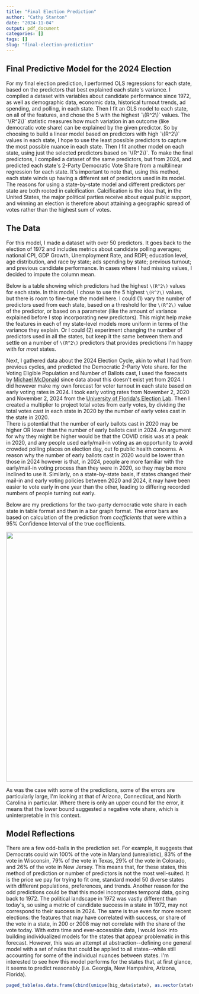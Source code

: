 ```yaml
---
title: "Final Election Prediction"
author: "Cathy Stanton"
date: "2024-11-04"
output: pdf_document
categories: []
tags: []
slug: "final-election-prediction"
---
```

<link href="{{< blogdown/postref >}}index_files/pagedtable/css/pagedtable.css" rel="stylesheet" />
<script src="{{< blogdown/postref >}}index_files/pagedtable/js/pagedtable.js"></script>
<link href="{{< blogdown/postref >}}index_files/pagedtable/css/pagedtable.css" rel="stylesheet" />
<script src="{{< blogdown/postref >}}index_files/pagedtable/js/pagedtable.js"></script>
<link href="{{< blogdown/postref >}}index_files/pagedtable/css/pagedtable.css" rel="stylesheet" />
<script src="{{< blogdown/postref >}}index_files/pagedtable/js/pagedtable.js"></script>

<h2>Final Predictive Model for the 2024 Election</h2>
For my final election prediction, I performed OLS regressions for each state, based on the predictors that best explained each state's variance. I compiled a dataset with variables about candidate performance since 1972, as well as demographic data, economic data, historical turnout trends, ad spending, and polling, in each state. Then I fit an OLS model to each state, on all of the features, and chose the 5 with the highest `\(R^2\)` values. The `\(R^2\)` statistic measures how much variation in an outcome (like democratic vote share) can be explained by the given predictor. So by choosing to build a linear model based on predictors with high `\(R^2\)` values in each state, I hope to use the least possible predictors to capture the most possible nuance in each state.  
Then I fit another model on each state, using just the selected predictors based on `\(R^2\)`. To make the final predictons, I compiled a dataset of the same predictors, but from 2024, and predicted each state's 2-Party Democratic Vote Share from a multilinear regression for each state. It's important to note that, using this method, each state winds up having a different set of predictors used in its model.  
The reasons for using a state-by-state model and different predictors per state are both rooted in calcification. Calcification is the idea that, in the United States, the major political parties receive about equal public support, and winning an election is therefore about attaining a geographic spread of votes rather than the highest sum of votes.



<h2>The Data</h2>
For this model, I made a dataset with over 50 predictors. It goes back to the election of 1972 and includes metrics about candidate polling averages; national CPI, GDP Growth, Unemployment Rate, and RDPI; education level, age distribution, and race by state; ads spending by state; previous turnout; and previous candidate performance. In cases where I had missing values, I decided to impute the column mean. 






Below is a table showing which predictors had the highest `\(R^2\)` values for each state. In this model, I chose to use the 5 highest `\(R^2\)` values, but there is room to fine-tune the model here. I could (1) vary the number of predictors used from each state, based on a threshold for the `\(R^2\)` value of the predictor, or based on a parameter (like the amount of variance explained before I stop incorporating new predictors). This might help make the features in each of my state-level models more uniform in terms of the variance they explain. Or I could (2) experiment changing the number of predictors used in all the states, but keep it the same between them and settle on a number of `\(R^2\)` predictors that provides predictions I'm happy with for *most* states.

<div data-pagedtable="false">
  <script data-pagedtable-source type="application/json">
{"columns":[{"label":["state"],"name":[1],"type":["chr"],"align":["left"]},{"label":["Predictor_1"],"name":[2],"type":["chr"],"align":["left"]},{"label":["Predictor_2"],"name":[3],"type":["chr"],"align":["left"]},{"label":["Predictor_3"],"name":[4],"type":["chr"],"align":["left"]},{"label":["Predictor_4"],"name":[5],"type":["chr"],"align":["left"]},{"label":["Predictor_5"],"name":[6],"type":["chr"],"align":["left"]}],"data":[{"1":"Alabama","2":"age_55_to_59","3":"age_60_to_61","4":"hispanic_other_race","5":"other_race","6":"age_62_to_64"},{"1":"Alaska","2":"age_15_to_17","3":"hispanic_two_or_more_races","4":"less_than_college","5":"age_18_to_19","6":"avg_unemployment"},{"1":"Arizona","2":"age_15_to_17","3":"age_18_to_19","4":"age_75_to_84","5":"age_21","6":"age_20"},{"1":"Arkansas","2":"age_55_to_59","3":"parole","4":"less_than_college","5":"age_60_to_61","6":"hispanic_other_race"},{"1":"California","2":"asian_pacific_islander","3":"total_pop","4":"avg_cpi","5":"bachelors","6":"age_20"},{"1":"Colorado","2":"polling_avg_d","3":"age_18_to_19","4":"age_15_to_17","5":"age_75_to_84","6":"age_21"},{"1":"Connecticut","2":"age_75_to_84","3":"age_20","4":"age_22_to_24","5":"age_21","6":"age_18_to_19"},{"1":"Delaware","2":"polling_avg_d","3":"age_25_to_29","4":"age_45_to_54","5":"black","6":"age_22_to_24"},{"1":"Florida","2":"total_ineligible","3":"age_22_to_24","4":"noncitizen","5":"age_21","6":"prison"},{"1":"Georgia","2":"two_or_more_races","3":"hispanic_two_or_more_races","4":"age_45_to_54","5":"avg_unemployment","6":"polling_avg_d"},{"1":"Hawaii","2":"noncitizen","3":"polling_avg_d","4":"avg_cpi","5":"total_pop","6":"age_10_to_14"},{"1":"Idaho","2":"polling_avg_d","3":"age_30_to_34","4":"avg_unemployment","5":"vep_turnout","6":"age_5_to_9"},{"1":"Illinois","2":"age_18_to_19","3":"age_15_to_17","4":"age_21","5":"age_22_to_24","6":"age_20"},{"1":"Indiana","2":"overseas_eligible","3":"polling_avg_d","4":"avg_gdp_growth","5":"amt_spent_d","6":"hispanic_white"},{"1":"Iowa","2":"age_75_to_84","3":"age_35_to_44","4":"age_22_to_24","5":"age_20","6":"age_21"},{"1":"Kansas","2":"polling_avg_d","3":"avg_gdp_growth","4":"age_15_to_17","5":"age_10_to_14","6":"under18"},{"1":"Kentucky","2":"age_30_to_34","3":"less_than_college","4":"total_ineligible","5":"graduate","6":"age_55_to_59"},{"1":"Louisiana","2":"parole","3":"probation","4":"total_ineligible","5":"age_55_to_59","6":"age_5_to_9"},{"1":"Maine","2":"age_45_to_54","3":"age_25_to_29","4":"american_indian","5":"polling_avg_d","6":"age_30_to_34"},{"1":"Maryland","2":"bachelors","3":"avg_cpi","4":"total_pop","5":"asian_pacific_islander","6":"less_than_college"},{"1":"Massachusetts","2":"age_18_to_19","3":"age_20","4":"age_21","5":"age_22_to_24","6":"age_15_to_17"},{"1":"Michigan","2":"prison","3":"black","4":"american_indian","5":"age_22_to_24","6":"age_21"},{"1":"Minnesota","2":"age_35_to_44","3":"age_15_to_17","4":"american_indian","5":"age_30_to_34","6":"age_10_to_14"},{"1":"Mississippi","2":"hispanic_two_or_more_races","3":"probation","4":"total_ineligible","5":"two_or_more_races","6":"avg_rdpi"},{"1":"Missouri","2":"age_35_to_44","3":"age_60_to_61","4":"age_55_to_59","5":"age_62_to_64","6":"age_65_to_74"},{"1":"Montana","2":"under_5","3":"age_30_to_34","4":"prison","5":"total_ineligible","6":"age_25_to_29"},{"1":"Nebraska","2":"polling_avg_d","3":"age_21","4":"age_20","5":"age_15_to_17","6":"overseas_eligible"},{"1":"Nevada","2":"prison","3":"noncitizen","4":"american_indian","5":"age_25_to_29","6":"age_21"},{"1":"New Hampshire","2":"age_18_to_19","3":"prison","4":"total_ineligible","5":"age_20","6":"american_indian"},{"1":"New Jersey","2":"polling_avg_d","3":"noncitizen","4":"age_20","5":"age_22_to_24","6":"age_18_to_19"},{"1":"New Mexico","2":"age_15_to_17","3":"hispanic_asian_pacific_islander","4":"avg_gdp_growth","5":"age_10_to_14","6":"hispanic_black"},{"1":"New York","2":"parole","3":"noncitizen","4":"age_75_to_84","5":"age_22_to_24","6":"age_18_to_19"},{"1":"North Carolina","2":"age_5_to_9","3":"under18","4":"american_indian","5":"age_10_to_14","6":"under_5"},{"1":"North Dakota","2":"age_75_to_84","3":"total_pop","4":"age_65_to_74","5":"total_ballots","6":"other_race"},{"1":"Ohio","2":"prison","3":"total_ineligible","4":"age_35_to_44","5":"age_22_to_24","6":"age_21"},{"1":"Oklahoma","2":"noncitizen","3":"hispanic_white","4":"hispanic_black","5":"less_than_college","6":"age_55_to_59"},{"1":"Oregon","2":"age_22_to_24","3":"age_20","4":"age_21","5":"age_18_to_19","6":"age_15_to_17"},{"1":"Pennsylvania","2":"age_35_to_44","3":"age_75_to_84","4":"hispanic_asian_pacific_islander","5":"hispanic_american_indian","6":"probation"},{"1":"Rhode Island","2":"age_75_to_84","3":"age_22_to_24","4":"prison","5":"age_20","6":"age_21"},{"1":"South Carolina","2":"hispanic_asian_pacific_islander","3":"parole","4":"avg_unemployment","5":"total_ineligible","6":"age_15_to_17"},{"1":"South Dakota","2":"age_5_to_9","3":"white","4":"total_pop","5":"asian_pacific_islander","6":"avg_rdpi"},{"1":"Tennessee","2":"age_55_to_59","3":"age_60_to_61","4":"hispanic_other_race","5":"less_than_college","6":"age_62_to_64"},{"1":"Texas","2":"amt_spent_r","3":"amt_spent_d","4":"hispanic_asian_pacific_islander","5":"two_or_more_races","6":"polling_avg_d"},{"1":"Utah","2":"two_or_more_races","3":"age_25_to_29","4":"hispanic_two_or_more_races","5":"polling_avg_d","6":"age_65_to_74"},{"1":"Vermont","2":"hispanic_white","3":"age_60_to_61","4":"age_55_to_59","5":"hispanic_black","6":"age_62_to_64"},{"1":"Virginia","2":"total_ineligible","3":"avg_cpi","4":"probation","5":"vep","6":"asian_pacific_islander"},{"1":"Washington","2":"age_18_to_19","3":"age_20","4":"age_21","5":"age_22_to_24","6":"bachelors"},{"1":"West Virginia","2":"hispanic_other_race","3":"hispanic_black","4":"hispanic_american_indian","5":"total_ineligible","6":"graduate"},{"1":"Wisconsin","2":"overseas_eligible","3":"polling_avg_d","4":"avg_gdp_growth","5":"age_65_to_74","6":"age_21"},{"1":"Wyoming","2":"noncitizen","3":"age_85_and_over","4":"avg_rdpi","5":"graduate","6":"bachelors"}],"options":{"columns":{"min":{},"max":[10]},"rows":{"min":[10],"max":[10]},"pages":{}}}
  </script>
</div>

Next, I gathered data about the 2024 Election Cycle, akin to what I had from previous cycles, and predicted the Democratic 2-Party Vote share. for the Voting Eligible Population and Number of Ballots cast, I used the forecasts by [Michael McDonald](https://michaelmcdonald.substack.com/p/2024-turnout-forecast?r=chfet&utm_campaign=post&utm_medium=web&triedRedirect=true) since data about this doesn't exist yet from 2024. I did however make my own forecast for voter turnout in each state based on early voting rates in 2024. I took early voting rates from November 2, 2020 and November 2, 2024 from the [University of Florida's Election Lab](https://election.lab.ufl.edu/early-vote/2024-early-voting/). Then I created a multiplier to project total votes from early votes, by dividing the total votes cast in each state in 2020 by the number of early votes cast in the state in 2020.  
There is potential that the number of early ballots cast in 2020 may be higher OR lower than the number of early ballots cast in 2024. An argument for why they might be higher would be that the COVID crisis was at a peak in 2020, and any people used early/mail-in voting as an opportunity to avoid crowded polling places on election day, out fo public health concerns. A reason why the number of early ballots cast in 2020 would be lower than those in 2024 however is that, in 2024, people are more familiar with the early/mail-in voting process than they were in 2020, so they may be more inclined to use it. Similarly, on a state-by-state basis, if states changed their mail-in and early voting policies between 2020 and 2024, it may have been easier to vote early in one year than the other, leading to differing recorded numbers of people turning out early.




Below are my predictions for the two-party democratic vote share in each state in table format and then in a bar graph format. The error bars are based on calculation of the prediction from *coefficients* that were within a 95% Confidence Interval of the true coefficients.

<div data-pagedtable="false">
  <script data-pagedtable-source type="application/json">
{"columns":[{"label":["state"],"name":[1],"type":["chr"],"align":["left"]},{"label":["D_pv2p"],"name":[2],"type":["dbl"],"align":["right"]}],"data":[{"1":"Alabama","2":"36.57593"},{"1":"Alaska","2":"41.66075"},{"1":"Arizona","2":"50.30740"},{"1":"Arkansas","2":"27.85733"},{"1":"California","2":"55.85504"},{"1":"Colorado","2":"28.94831"},{"1":"Connecticut","2":"59.31469"},{"1":"Delaware","2":"18.10426"},{"1":"Florida","2":"48.20844"},{"1":"Georgia","2":"48.52574"},{"1":"Hawaii","2":"67.75294"},{"1":"Idaho","2":"27.90588"},{"1":"Illinois","2":"57.58610"},{"1":"Indiana","2":"84.53618"},{"1":"Iowa","2":"44.15674"},{"1":"Kansas","2":"15.40027"},{"1":"Kentucky","2":"38.06651"},{"1":"Louisiana","2":"46.26064"},{"1":"Maine","2":"27.68329"},{"1":"Maryland","2":"100.45258"},{"1":"Massachusetts","2":"67.12088"},{"1":"Michigan","2":"47.18306"},{"1":"Minnesota","2":"51.97121"},{"1":"Mississippi","2":"44.20070"},{"1":"Missouri","2":"40.42852"},{"1":"Montana","2":"39.63347"},{"1":"Nebraska","2":"40.70693"},{"1":"Nevada","2":"45.89546"},{"1":"New Hampshire","2":"55.78559"},{"1":"New Jersey","2":"26.63670"},{"1":"New Mexico","2":"54.37719"},{"1":"New York","2":"49.23764"},{"1":"North Carolina","2":"48.75608"},{"1":"North Dakota","2":"31.96275"},{"1":"Ohio","2":"40.31895"},{"1":"Oklahoma","2":"34.69234"},{"1":"Oregon","2":"56.07798"},{"1":"Pennsylvania","2":"49.58901"},{"1":"Rhode Island","2":"56.34801"},{"1":"South Carolina","2":"36.78099"},{"1":"South Dakota","2":"40.57670"},{"1":"Tennessee","2":"37.44910"},{"1":"Texas","2":"79.39546"},{"1":"Utah","2":"19.87823"},{"1":"Vermont","2":"64.36780"},{"1":"Virginia","2":"80.33175"},{"1":"Washington","2":"59.70750"},{"1":"West Virginia","2":"36.97645"},{"1":"Wisconsin","2":"83.58818"},{"1":"Wyoming","2":"30.20115"}],"options":{"columns":{"min":{},"max":[10]},"rows":{"min":[10],"max":[10]},"pages":{}}}
  </script>
</div>


<img src="{{< blogdown/postref >}}index_files/figure-html/unnamed-chunk-7-1.png" width="672" />

As was the case with some of the predictions, some of the errors are particularly large, I'm looking at that of Arizona, Connecticut, and North Carolina in particular. Where there is only an upper cound for the error, it means that the lower bound suggested a negative vote share, which is uninterpretable in this context.

<h2>Model Reflections</h2>
There are a few odd-balls in the prediction set. For example, it suggests that Democrats could win 100% of the vote in Maryland (unrealistic), 83% of the vote in Wisconsin, 79% of the vote in Texas, 29% of the vote in Colorado, and 26% of the vote in New Jersey. This means that, for these states, this method of prediction or number of predictors is not the most well-suited. It is the price we pay for trying to fit one, standard model 50 diverse states with different populations, preferences, and trends.  
Another reason for the odd predictions could be that this model incorporates temporal data, going back to 1972. The political landscape in 1972 was vastly different than today's, so using a metric of candidate success in a state in 1972, may not correspond to their success in 2024. The same is true even for more recent elections: the features that may have correlated with success, or share of the vote in a state, in 200 or 2008 may not correlate with the share of the vote today.  
With extra time and ever-accessible data, I would look into building individualized models for the states that appear problematic in this forecast. However, this was an attempt at abstraction--defining one general model with a set of rules that could be applied to all states--while still accounting for some of the individual nuances between states. I'm interested to see how this model performs for the states that, at first glance, it seems to predict reasonably (i.e. Georgia, New Hampshire, Arizona, Florida).



```r
paged_table(as.data.frame(cbind(unique(big_data$state), as.vector(state_predictors))))
```

<div data-pagedtable="false">
  <script data-pagedtable-source type="application/json">
{"columns":[{"label":["V1"],"name":[1],"type":["list"],"align":["right"]},{"label":["V2"],"name":[2],"type":["list"],"align":["right"]}],"data":[{"1":"<chr [1]>","2":"<int [5]>"},{"1":"<chr [1]>","2":"<int [5]>"},{"1":"<chr [1]>","2":"<int [5]>"},{"1":"<chr [1]>","2":"<int [5]>"},{"1":"<chr [1]>","2":"<int [5]>"},{"1":"<chr [1]>","2":"<int [5]>"},{"1":"<chr [1]>","2":"<int [5]>"},{"1":"<chr [1]>","2":"<int [5]>"},{"1":"<chr [1]>","2":"<int [5]>"},{"1":"<chr [1]>","2":"<int [5]>"},{"1":"<chr [1]>","2":"<int [5]>"},{"1":"<chr [1]>","2":"<int [5]>"},{"1":"<chr [1]>","2":"<int [5]>"},{"1":"<chr [1]>","2":"<int [5]>"},{"1":"<chr [1]>","2":"<int [5]>"},{"1":"<chr [1]>","2":"<int [5]>"},{"1":"<chr [1]>","2":"<int [5]>"},{"1":"<chr [1]>","2":"<int [5]>"},{"1":"<chr [1]>","2":"<int [5]>"},{"1":"<chr [1]>","2":"<int [5]>"},{"1":"<chr [1]>","2":"<int [5]>"},{"1":"<chr [1]>","2":"<int [5]>"},{"1":"<chr [1]>","2":"<int [5]>"},{"1":"<chr [1]>","2":"<int [5]>"},{"1":"<chr [1]>","2":"<int [5]>"},{"1":"<chr [1]>","2":"<int [5]>"},{"1":"<chr [1]>","2":"<int [5]>"},{"1":"<chr [1]>","2":"<int [5]>"},{"1":"<chr [1]>","2":"<int [5]>"},{"1":"<chr [1]>","2":"<int [5]>"},{"1":"<chr [1]>","2":"<int [5]>"},{"1":"<chr [1]>","2":"<int [5]>"},{"1":"<chr [1]>","2":"<int [5]>"},{"1":"<chr [1]>","2":"<int [5]>"},{"1":"<chr [1]>","2":"<int [5]>"},{"1":"<chr [1]>","2":"<int [5]>"},{"1":"<chr [1]>","2":"<int [5]>"},{"1":"<chr [1]>","2":"<int [5]>"},{"1":"<chr [1]>","2":"<int [5]>"},{"1":"<chr [1]>","2":"<int [5]>"},{"1":"<chr [1]>","2":"<int [5]>"},{"1":"<chr [1]>","2":"<int [5]>"},{"1":"<chr [1]>","2":"<int [5]>"},{"1":"<chr [1]>","2":"<int [5]>"},{"1":"<chr [1]>","2":"<int [5]>"},{"1":"<chr [1]>","2":"<int [5]>"},{"1":"<chr [1]>","2":"<int [5]>"},{"1":"<chr [1]>","2":"<int [5]>"},{"1":"<chr [1]>","2":"<int [5]>"},{"1":"<chr [1]>","2":"<int [5]>"}],"options":{"columns":{"min":{},"max":[10]},"rows":{"min":[10],"max":[10]},"pages":{}}}
  </script>
</div>

